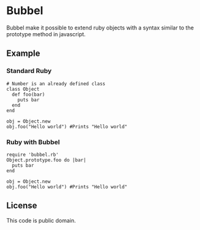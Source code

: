 # Bubbel

Bubbel make it possible to extend ruby objects with a syntax similar to the prototype method in javascript.

## Example

### Standard Ruby
    # Number is an already defined class
    class Object
      def foo(bar)
        puts bar
      end
    end
    
    obj = Object.new
    obj.foo("Hello world") #Prints "Hello world"
### Ruby with Bubbel
    require 'bubbel.rb'
    Object.prototype.foo do |bar|
      puts bar
    end
    
    obj = Object.new
    obj.foo("Hello world") #Prints "Hello world"

## License
This code is public domain.